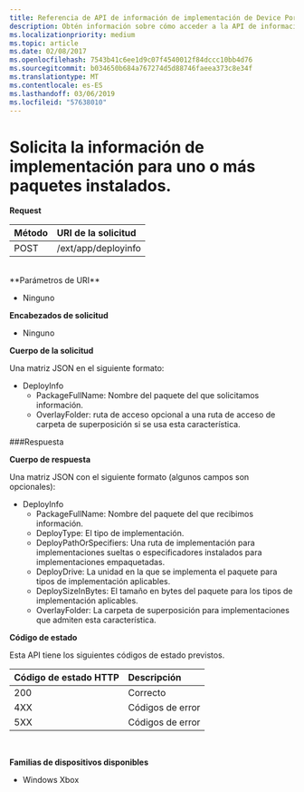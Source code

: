 ```yaml
---
title: Referencia de API de información de implementación de Device Portal
description: Obtén información sobre cómo acceder a la API de información de implementación mediante programación.
ms.localizationpriority: medium
ms.topic: article
ms.date: 02/08/2017
ms.openlocfilehash: 7543b41c6ee1d9c07f4540012f84dccc10bb4d76
ms.sourcegitcommit: b034650b684a767274d5d88746faeea373c8e34f
ms.translationtype: MT
ms.contentlocale: es-ES
ms.lasthandoff: 03/06/2019
ms.locfileid: "57638010"
---
```

# <a name="requests-deployment-information-for-one-or-more-installed-packages"></a>Solicita la información de implementación para uno o más paquetes instalados.

**Request**

Método      | URI de la solicitud
:------     | :------
POST | /ext/app/deployinfo
<br />
**Parámetros de URI**

 - Ninguno

**Encabezados de solicitud**

- Ninguno

**Cuerpo de la solicitud**

Una matriz JSON en el siguiente formato:

* DeployInfo
  * PackageFullName: Nombre del paquete del que solicitamos información.
  * OverlayFolder: ruta de acceso opcional a una ruta de acceso de carpeta de superposición si se usa esta característica.

###<a name="response"></a>Respuesta

**Cuerpo de respuesta**

Una matriz JSON con el siguiente formato (algunos campos son opcionales):

* DeployInfo
  * PackageFullName: Nombre del paquete del que recibimos información.
  * DeployType: El tipo de implementación.
  * DeployPathOrSpecifiers: Una ruta de implementación para implementaciones sueltas o especificadores instalados para implementaciones empaquetadas.
  * DeployDrive: La unidad en la que se implementa el paquete para tipos de implementación aplicables.
  * DeploySizeInBytes: El tamaño en bytes del paquete para los tipos de implementación aplicables.
  * OverlayFolder: La carpeta de superposición para implementaciones que admiten esta característica.

**Código de estado**

Esta API tiene los siguientes códigos de estado previstos.

Código de estado HTTP      | Descripción
:------     | :-----
200 | Correcto
4XX | Códigos de error
5XX | Códigos de error
<br />

**Familias de dispositivos disponibles**

* Windows Xbox